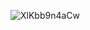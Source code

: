 ![XlKbb9n4aCw](https://github.com/BoyJayy/BoyJayy/assets/73609239/7c1c5406-d406-4606-9d37-d98512b36d4e)
